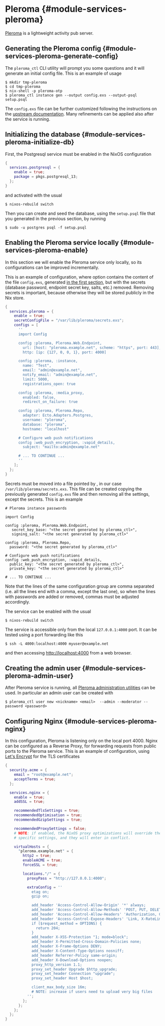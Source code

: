# Pleroma {#module-services-pleroma}

[Pleroma](https://pleroma.social/) is a lightweight activity pub server.

## Generating the Pleroma config {#module-services-pleroma-generate-config}

The `pleroma_ctl` CLI utility will prompt you some questions and it will generate an initial config file. This is an example of usage
```ShellSession
$ mkdir tmp-pleroma
$ cd tmp-pleroma
$ nix-shell -p pleroma-otp
$ pleroma_ctl instance gen --output config.exs --output-psql setup.psql
```

The `config.exs` file can be further customized following the instructions on the [upstream documentation](https://docs-develop.pleroma.social/backend/configuration/cheatsheet/). Many refinements can be applied also after the service is running.

## Initializing the database {#module-services-pleroma-initialize-db}

First, the Postgresql service must be enabled in the NixOS configuration
```nix
{
  services.postgresql = {
    enable = true;
    package = pkgs.postgresql_13;
  };
}
```
and activated with the usual
```ShellSession
$ nixos-rebuild switch
```

Then you can create and seed the database, using the `setup.psql` file that you generated in the previous section, by running
```ShellSession
$ sudo -u postgres psql -f setup.psql
```

## Enabling the Pleroma service locally {#module-services-pleroma-enable}

In this section we will enable the Pleroma service only locally, so its configurations can be improved incrementally.

This is an example of configuration, where [](#opt-services.pleroma.configs) option contains the content of the file `config.exs`, generated [in the first section](#module-services-pleroma-generate-config), but with the secrets (database password, endpoint secret key, salts, etc.) removed. Removing secrets is important, because otherwise they will be stored publicly in the Nix store.
```nix
{
  services.pleroma = {
    enable = true;
    secretConfigFile = "/var/lib/pleroma/secrets.exs";
    configs = [
      ''
      import Config

      config :pleroma, Pleroma.Web.Endpoint,
        url: [host: "pleroma.example.net", scheme: "https", port: 443],
        http: [ip: {127, 0, 0, 1}, port: 4000]

      config :pleroma, :instance,
        name: "Test",
        email: "admin@example.net",
        notify_email: "admin@example.net",
        limit: 5000,
        registrations_open: true

      config :pleroma, :media_proxy,
        enabled: false,
        redirect_on_failure: true

      config :pleroma, Pleroma.Repo,
        adapter: Ecto.Adapters.Postgres,
        username: "pleroma",
        database: "pleroma",
        hostname: "localhost"

      # Configure web push notifications
      config :web_push_encryption, :vapid_details,
        subject: "mailto:admin@example.net"

      # ... TO CONTINUE ...
      ''
    ];
  };
}
```

Secrets must be moved into a file pointed by [](#opt-services.pleroma.secretConfigFile), in our case `/var/lib/pleroma/secrets.exs`. This file can be created copying the previously generated `config.exs` file and then removing all the settings, except the secrets. This is an example
```
# Pleroma instance passwords

import Config

config :pleroma, Pleroma.Web.Endpoint,
   secret_key_base: "<the secret generated by pleroma_ctl>",
   signing_salt: "<the secret generated by pleroma_ctl>"

config :pleroma, Pleroma.Repo,
  password: "<the secret generated by pleroma_ctl>"

# Configure web push notifications
config :web_push_encryption, :vapid_details,
  public_key: "<the secret generated by pleroma_ctl>",
  private_key: "<the secret generated by pleroma_ctl>"

# ... TO CONTINUE ...
```
Note that the lines of the same configuration group are comma separated (i.e. all the lines end with a comma, except the last one), so when the lines with passwords are added or removed, commas must be adjusted accordingly.

The service can be enabled with the usual
```ShellSession
$ nixos-rebuild switch
```

The service is accessible only from the local `127.0.0.1:4000` port. It can be tested using a port forwarding like this
```ShellSession
$ ssh -L 4000:localhost:4000 myuser@example.net
```
and then accessing <http://localhost:4000> from a web browser.

## Creating the admin user {#module-services-pleroma-admin-user}

After Pleroma service is running, all [Pleroma administration utilities](https://docs-develop.pleroma.social/) can be used. In particular an admin user can be created with
```ShellSession
$ pleroma_ctl user new <nickname> <email>  --admin --moderator --password <password>
```

## Configuring Nginx {#module-services-pleroma-nginx}

In this configuration, Pleroma is listening only on the local port 4000. Nginx can be configured as a Reverse Proxy, for forwarding requests from public ports to the Pleroma service. This is an example of configuration, using
[Let's Encrypt](https://letsencrypt.org/) for the TLS certificates
```nix
{
  security.acme = {
    email = "root@example.net";
    acceptTerms = true;
  };

  services.nginx = {
    enable = true;
    addSSL = true;

    recommendedTlsSettings = true;
    recommendedOptimisation = true;
    recommendedGzipSettings = true;

    recommendedProxySettings = false;
    # NOTE: if enabled, the NixOS proxy optimizations will override the Pleroma
    # specific settings, and they will enter in conflict.

    virtualHosts = {
      "pleroma.example.net" = {
        http2 = true;
        enableACME = true;
        forceSSL = true;

        locations."/" = {
          proxyPass = "http://127.0.0.1:4000";

          extraConfig = ''
            etag on;
            gzip on;

            add_header 'Access-Control-Allow-Origin' '*' always;
            add_header 'Access-Control-Allow-Methods' 'POST, PUT, DELETE, GET, PATCH, OPTIONS' always;
            add_header 'Access-Control-Allow-Headers' 'Authorization, Content-Type, Idempotency-Key' always;
            add_header 'Access-Control-Expose-Headers' 'Link, X-RateLimit-Reset, X-RateLimit-Limit, X-RateLimit-Remaining, X-Request-Id' always;
            if ($request_method = OPTIONS) {
              return 204;
            }
            add_header X-XSS-Protection "1; mode=block";
            add_header X-Permitted-Cross-Domain-Policies none;
            add_header X-Frame-Options DENY;
            add_header X-Content-Type-Options nosniff;
            add_header Referrer-Policy same-origin;
            add_header X-Download-Options noopen;
            proxy_http_version 1.1;
            proxy_set_header Upgrade $http_upgrade;
            proxy_set_header Connection "upgrade";
            proxy_set_header Host $host;

            client_max_body_size 16m;
            # NOTE: increase if users need to upload very big files
          '';
        };
      };
    };
  };
}
```
